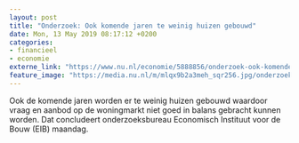 ```yaml
---
layout: post
title: "Onderzoek: Ook komende jaren te weinig huizen gebouwd"
date: Mon, 13 May 2019 08:17:12 +0200
categories: 
- financieel 
- economie 
externe_link: "https://www.nu.nl/economie/5888856/onderzoek-ook-komende-jaren-te-weinig-huizen-gebouwd.html"
feature_image: "https://media.nu.nl/m/mlqx9b2a3meh_sqr256.jpg/onderzoek-ook-komende-jaren-te-weinig-huizen-gebouwd.jpg"
---
```


Ook de komende jaren worden er te weinig huizen gebouwd waardoor vraag en aanbod op de woningmarkt niet goed in balans gebracht kunnen worden. Dat concludeert onderzoeksbureau Economisch Instituut voor de Bouw (EIB) maandag.
